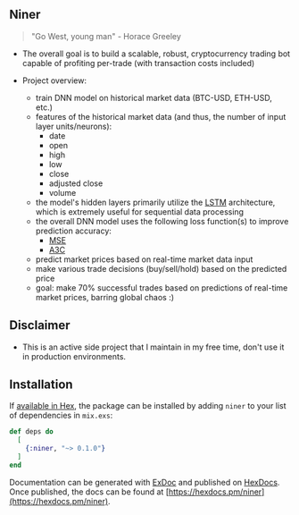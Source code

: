 ## Niner 
> "Go West, young man" - Horace Greeley

- The overall goal is to build a scalable, robust, cryptocurrency trading bot capable of profiting per-trade (with transaction costs included)

- Project overview:
	- train DNN model on historical market data (BTC-USD, ETH-USD, etc.)
	- features of the historical market data (and thus, the number of input layer units/neurons):
		- date
		- open
		- high
		- low
		- close
		- adjusted close
		- volume
	- the model's hidden layers primarily utilize the [LSTM](https://en.wikipedia.org/wiki/Long_short-term_memory) architecture, which is extremely useful for sequential data processing 
	- the overall DNN model uses the following loss function(s) to improve prediction accuracy:
		- [MSE](https://en.wikipedia.org/wiki/Mean_squared_error)
		- [A3C](https://en.wikipedia.org/wiki/Reinforcement_learning)
	- predict market prices based on real-time market data input
	- make various trade decisions (buy/sell/hold) based on the predicted price
	- goal: make 70% successful trades based on predictions of real-time market prices, barring global chaos :)



## Disclaimer
- This is an active side project that I maintain in my free time, don't use it in production environments.



## Installation

If [available in Hex](https://hex.pm/docs/publish), the package can be installed
by adding `niner` to your list of dependencies in `mix.exs`:

```elixir
def deps do
  [
    {:niner, "~> 0.1.0"}
  ]
end
```

Documentation can be generated with [ExDoc](https://github.com/elixir-lang/ex_doc)
and published on [HexDocs](https://hexdocs.pm). Once published, the docs can
be found at [https://hexdocs.pm/niner](https://hexdocs.pm/niner).

